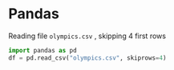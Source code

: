 # Pandas

Reading file `olympics.csv` , skipping 4 first rows

```python
import pandas as pd
df = pd.read_csv("olympics.csv", skiprows=4)
```